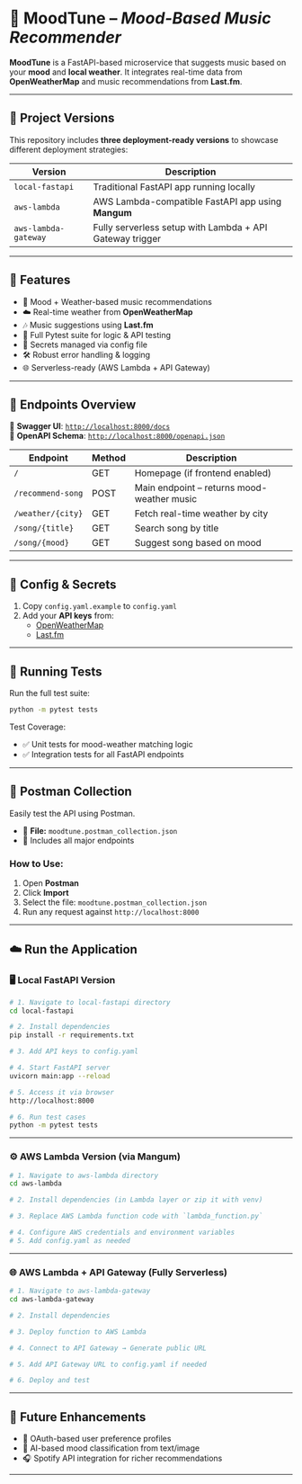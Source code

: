 # 🎵 **MoodTune** – *Mood-Based Music Recommender*

**MoodTune** is a FastAPI-based microservice that suggests music based on your **mood** and **local weather**. It integrates real-time data from **OpenWeatherMap** and music recommendations from **Last.fm**.

---

## 📁 Project Versions

This repository includes **three deployment-ready versions** to showcase different deployment strategies:

| Version               | Description                                              |
|-----------------------|----------------------------------------------------------|
| `local-fastapi`       | Traditional FastAPI app running locally                  |
| `aws-lambda`          | AWS Lambda-compatible FastAPI app using **Mangum**       |
| `aws-lambda-gateway`  | Fully serverless setup with Lambda + API Gateway trigger |

---

## 🧠 Features

- 🎯 Mood + Weather-based music recommendations  
- ☁️ Real-time weather from **OpenWeatherMap**  
- 🎶 Music suggestions using **Last.fm**  
- 🧪 Full Pytest suite for logic & API testing  
- 🔐 Secrets managed via config file  
- 🛠️ Robust error handling & logging  
- 🌐 Serverless-ready (AWS Lambda + API Gateway)

---

## 🚀 Endpoints Overview

📘 **Swagger UI**: [`http://localhost:8000/docs`](http://localhost:8000/docs)  
📄 **OpenAPI Schema**: [`http://localhost:8000/openapi.json`](http://localhost:8000/openapi.json)

| Endpoint                  | Method | Description                                   |
|---------------------------|--------|-----------------------------------------------|
| `/`                       | GET    | Homepage (if frontend enabled)                |
| `/recommend-song`         | POST   | Main endpoint – returns mood-weather music    |
| `/weather/{city}`         | GET    | Fetch real-time weather by city               |
| `/song/{title}`           | GET    | Search song by title                          |
| `/song/{mood}`            | GET    | Suggest song based on mood                    |

---

## 🔐 Config & Secrets

1. Copy `config.yaml.example` to `config.yaml`
2. Add your **API keys** from:
   - [OpenWeatherMap](https://openweathermap.org/)
   - [Last.fm](https://www.last.fm/api)

---

## 🧪 Running Tests

Run the full test suite:

```bash
python -m pytest tests
```

Test Coverage:

- ✅ Unit tests for mood-weather matching logic  
- ✅ Integration tests for all FastAPI endpoints  

---

## 🔧 Postman Collection

Easily test the API using Postman.

- 📂 **File:** `moodtune.postman_collection.json`
- 🔄 Includes all major endpoints

### How to Use:

1. Open **Postman**
2. Click **Import**
3. Select the file: `moodtune.postman_collection.json`
4. Run any request against `http://localhost:8000`

---

## ☁️ Run the Application

### 🖥️ Local FastAPI Version

```bash
# 1. Navigate to local-fastapi directory
cd local-fastapi

# 2. Install dependencies
pip install -r requirements.txt

# 3. Add API keys to config.yaml

# 4. Start FastAPI server
uvicorn main:app --reload

# 5. Access it via browser
http://localhost:8000

# 6. Run test cases
python -m pytest tests
```

---

### ⚙️ AWS Lambda Version (via Mangum)

```bash
# 1. Navigate to aws-lambda directory
cd aws-lambda

# 2. Install dependencies (in Lambda layer or zip it with venv)

# 3. Replace AWS Lambda function code with `lambda_function.py`

# 4. Configure AWS credentials and environment variables
# 5. Add config.yaml as needed
```

---

### 🌐 AWS Lambda + API Gateway (Fully Serverless)

```bash
# 1. Navigate to aws-lambda-gateway
cd aws-lambda-gateway

# 2. Install dependencies

# 3. Deploy function to AWS Lambda

# 4. Connect to API Gateway → Generate public URL

# 5. Add API Gateway URL to config.yaml if needed

# 6. Deploy and test
```

---

## 🔮 Future Enhancements

- 🔑 OAuth-based user preference profiles  
- 🧠 AI-based mood classification from text/image  
- 🎧 Spotify API integration for richer recommendations  

---
